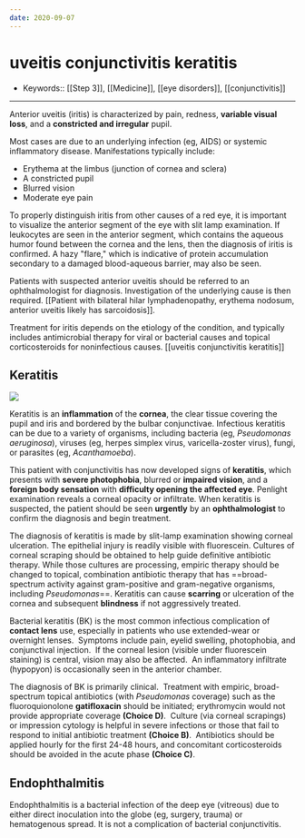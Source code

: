 ```yaml
---
date: 2020-09-07
---
```


# uveitis conjunctivitis keratitis

- Keywords:: [[Step 3]], [[Medicine]], [[eye disorders]], [[conjunctivitis]]
---

<!-- uveitis sx, dx, rx -->

Anterior uveitis (iritis) is characterized by pain, redness, **variable visual loss**, and a **constricted and irregular** pupil.

Most cases are due to an underlying infection (eg, AIDS) or systemic inflammatory disease.  Manifestations typically include:

- Erythema at the limbus (junction of cornea and sclera)
- A constricted pupil
- Blurred vision
- Moderate eye pain

To properly distinguish iritis from other causes  of a red eye, it is important to visualize the anterior segment of the eye with slit lamp examination. If leukocytes are seen in the anterior  segment, which contains the aqueous humor found between the cornea and  the lens, then the diagnosis of iritis is confirmed. A hazy "flare," which is indicative of protein accumulation secondary to a damaged blood-aqueous barrier, may also be seen.

Patients with suspected anterior uveitis should be referred to an ophthalmologist for diagnosis.  Investigation of the underlying cause is then required. [[Patient with bilateral hilar lymphadenopathy, erythema nodosum, anterior uveitis likely has sarcoidosis]].

Treatment for iritis depends on the etiology of the condition, and typically includes antimicrobial therapy for viral or bacterial causes and topical corticosteroids for noninfectious causes.
[[uveitis conjunctivitis keratitis]]

## Keratitis

![](https://photos.thisispiggy.com/file/wikiFiles/20220814163045.png)

<!-- keratitis sx, dx, rx, complications -->

Keratitis is an **inflammation** of the **cornea**, the clear tissue covering the pupil and iris and bordered by the bulbar conjunctivae. Infectious keratitis can be due to a variety of  organisms, including bacteria (eg, _Pseudomonas aeruginosa_), viruses (eg, herpes simplex virus, varicella-zoster virus), fungi, or parasites (eg, _Acanthamoeba_).

This patient with conjunctivitis has now developed signs of **keratitis**, which presents with **severe photophobia**, blurred or **impaired vision**, and a **foreign body sensation** with **difficulty opening the affected eye**. Penlight examination reveals a corneal opacity or  infiltrate. When keratitis is suspected, the patient should be seen **urgently** by an **ophthalmologist** to confirm the diagnosis and begin treatment.

The diagnosis of keratitis is made by slit-lamp examination showing corneal ulceration. The epithelial injury is readily visible with  fluorescein. Cultures of corneal scraping should be obtained to help  guide definitive antibiotic therapy. While those cultures are  processing, empiric therapy should be changed to topical, combination  antibiotic therapy that has ==broad-spectrum activity against  gram-positive and gram-negative organisms, including _Pseudomonas_==. Keratitis can cause **scarring** or ulceration of the cornea and subsequent **blindness** if not aggressively treated.

Bacterial keratitis (BK) is the most common infectious complication of **contact lens** use, especially in patients who use extended-wear or overnight lenses.  Symptoms include pain, eyelid swelling, photophobia, and conjunctival injection.  If the corneal lesion (visible under fluorescein staining) is central, vision may also be affected.  An inflammatory infiltrate (hypopyon) is occasionally seen in the anterior chamber.

The diagnosis of BK is primarily clinical.  Treatment with empiric, broad-spectrum topical antibiotics (with _Pseudomonas_ coverage) such as the fluoroquionolone **gatifloxacin** should be initiated; erythromycin would not provide appropriate coverage **(Choice D)**.  Culture (via corneal scrapings) or impression cytology is helpful in severe infections or those that fail to respond to initial antibiotic treatment **(Choice B)**.  Antibiotics should be applied hourly for the first 24-48 hours, and concomitant corticosteroids should be avoided in the acute phase **(Choice C)**.

## Endophthalmitis

<!-- endophthalmitis causes -->

Endophthalmitis is a bacterial infection of the deep eye (vitreous) due  to either direct inoculation into the globe (eg, surgery, trauma) or  hematogenous spread. It is not a complication of bacterial  conjunctivitis.
